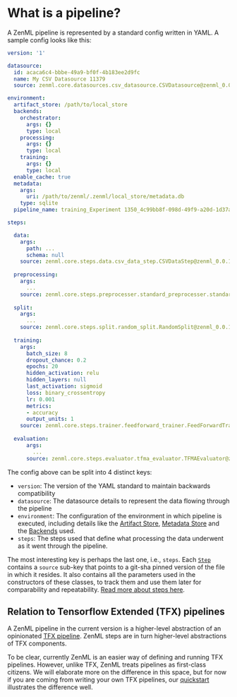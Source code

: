 # What is a pipeline?

A ZenML pipeline is represented by a standard config written in YAML. A sample config looks like this:

```yaml
version: '1'

datasource:
  id: acaca6c4-bbbe-49a9-bf0f-4b183ee2d9fc
  name: My CSV Datasource 11379
  source: zenml.core.datasources.csv_datasource.CSVDatasource@zenml_0.0.1rc2

environment:
  artifact_store: /path/to/local_store
  backends:
    orchestrator:
      args: {}
      type: local
    processing:
      args: {}
      type: local
    training:
      args: {}
      type: local
  enable_cache: true
  metadata:
    args:
      uri: /path/to/zenml/.zenml/local_store/metadata.db
    type: sqlite
  pipeline_name: training_Experiment 1350_4c99bb8f-098d-49f9-a20d-1d37aee67d6c

steps:

  data:
    args:
      path: ...
      schema: null
    source: zenml.core.steps.data.csv_data_step.CSVDataStep@zenml_0.0.1rc2
    
  preprocessing:
    args:
      ...
    source: zenml.core.steps.preprocesser.standard_preprocesser.standard_preprocesser.StandardPreprocesser@zenml_0.0.1rc2
  
  split:
    args:
      ...
    source: zenml.core.steps.split.random_split.RandomSplit@zenml_0.0.1rc2
  
  training:
    args:
      batch_size: 8
      dropout_chance: 0.2
      epochs: 20
      hidden_activation: relu
      hidden_layers: null
      last_activation: sigmoid
      loss: binary_crossentropy
      lr: 0.001
      metrics:
      - accuracy
      output_units: 1
    source: zenml.core.steps.trainer.feedforward_trainer.FeedForwardTrainer@zenml_0.0.1rc2
  
  evaluation:
      args:
        ...
      source: zenml.core.steps.evaluator.tfma_evaluator.TFMAEvaluator@zenml_0.0.1rc2


```

The config above can be split into 4 distinct keys:

* `version`: The version of the YAML standard to maintain backwards compatibility
* `datasource`: The datasource details to represent the data flowing through the pipeline
* `environment`: The configuration of the environment in which pipeline is executed, including  details like the [Artifact Store](../repository/artifact-store.md), [Metadata Store](../repository/metadata-store.md) and the [Backends](../backends/what-is-a-backend.md) used.
* `steps`: The steps used that define what processing the data underwent as it went through the pipeline.

The most interesting key is perhaps the last one, i.e., `steps`. Each [`Step`](../steps/what-is-a-step.md) contains a `source` sub-key that points to a git-sha pinned version of the file in which it resides. It also contains all the parameters used in the constructors of these classes, to track them and use them later for comparability and repeatability. [Read more about steps here](../steps/what-is-a-step.md).

## Relation to Tensorflow Extended \(TFX\) pipelines

A ZenML pipeline in the current version is a higher-level abstraction of an opinionated [TFX pipeline](https://www.tensorflow.org/tfx). ZenML steps are in turn higher-level abstractions of TFX components. 

To be clear, currently ZenML is an easier way of defining and running TFX pipelines. However, unlike TFX, ZenML treats pipelines as first-class citizens. We will elaborate more on the difference in this space, but for now if you are coming from writing your own TFX pipelines, our [quickstart](../getting-started/quickstart.md) illustrates the difference well.



